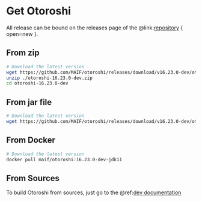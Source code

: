 # Get Otoroshi

All release can be bound on the releases page of the @link:[repository](https://github.com/MAIF/otoroshi/releases) { open=new }.

## From zip

```sh
# Download the latest version
wget https://github.com/MAIF/otoroshi/releases/download/v16.23.0-dev/otoroshi-16.23.0-dev.zip
unzip ./otoroshi-16.23.0-dev.zip
cd otoroshi-16.23.0-dev
```

## From jar file

```sh
# Download the latest version
wget https://github.com/MAIF/otoroshi/releases/download/v16.23.0-dev/otoroshi.jar
```

## From Docker

```sh
# Download the latest version
docker pull maif/otoroshi:16.23.0-dev-jdk11
```

## From Sources

To build Otoroshi from sources, just go to the @ref:[dev documentation](../dev.md)

